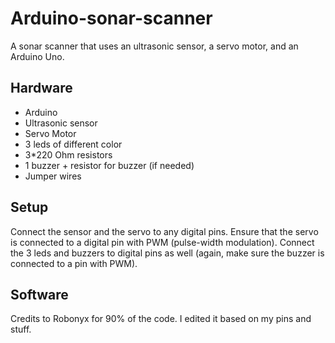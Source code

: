 # Arduino-sonar-scanner
A sonar scanner that uses an ultrasonic sensor, a servo motor, and an Arduino Uno.

## Hardware
- Arduino
- Ultrasonic sensor
- Servo Motor
- 3 leds of different color
- 3*220 Ohm resistors
- 1 buzzer + resistor for buzzer (if needed)
- Jumper wires

## Setup
Connect the sensor and the servo to any digital pins. Ensure that the servo is connected to a digital pin with PWM (pulse-width modulation). Connect the 3 leds and buzzers to digital pins as well (again, make sure the buzzer is connected to a pin with PWM). 

## Software
Credits to Robonyx for 90% of the code. I edited it based on my pins and stuff.
